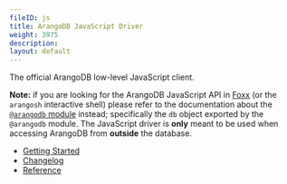 ```yaml
---
fileID: js
title: ArangoDB JavaScript Driver
weight: 3975
description: 
layout: default
---
```

The official ArangoDB low-level JavaScript client.

**Note:** if you are looking for the ArangoDB JavaScript API in
[Foxx](https://www.arangodb.com/community-server/foxx/) (or the `arangosh` interactive shell) please
refer to the documentation about the
[`@arangodb` module](../../foxx-microservices/reference/related-modules/#the-arangodb-module)
instead; specifically the `db` object exported by the `@arangodb` module. The
JavaScript driver is **only** meant to be used when accessing ArangoDB from
**outside** the database.

- [Getting Started](js-getting-started)
- [Changelog](https://github.com/arangodb/arangojs/blob/master/CHANGELOG.md#readme)
- [Reference](http://arangodb.github.io/arangojs/)
